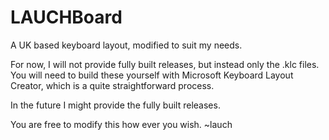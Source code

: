 # LAUCHBoard
A UK based keyboard layout, modified to suit my needs.

For now, I will not provide fully built releases, but instead only the .klc files.
You will need to build these yourself with Microsoft Keyboard Layout Creator, which is a quite straightforward process.

In the future I might provide the fully built releases.

You are free to modify this how ever you wish.
~lauch